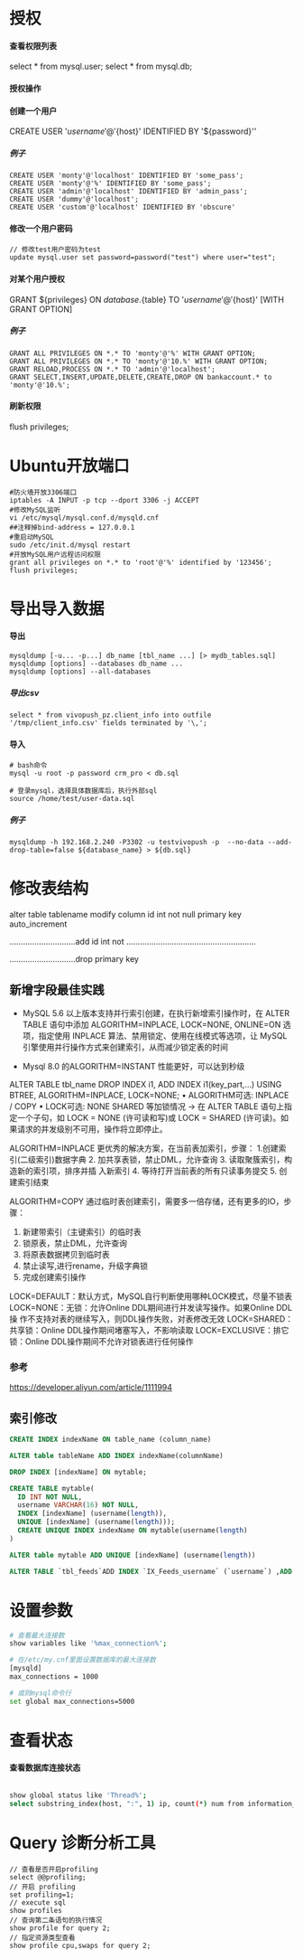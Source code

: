 # 授权

#### 查看权限列表

select * from mysql.user;
select * from mysql.db;

#### 授权操作

#### 创建一个用户

CREATE USER '${username}'@'${host}' IDENTIFIED BY '${password}''

##### 例子

```
CREATE USER 'monty'@'localhost' IDENTIFIED BY 'some_pass';
CREATE USER 'monty'@'%' IDENTIFIED BY 'some_pass';
CREATE USER 'admin'@'localhost' IDENTIFIED BY 'admin_pass';
CREATE USER 'dummy'@'localhost';
CREATE USER 'custom'@'localhost' IDENTIFIED BY 'obscure'
```

#### 修改一个用户密码

```
// 修改test用户密码为test
update mysql.user set password=password("test") where user="test";
```

#### 对某个用户授权

GRANT ${privileges} ON ${database}.${table} TO '${username}'@'${host}' [WITH GRANT OPTION]

##### 例子

```
GRANT ALL PRIVILEGES ON *.* TO 'monty'@'%' WITH GRANT OPTION;
GRANT ALL PRIVILEGES ON *.* TO 'monty'@'10.%' WITH GRANT OPTION;
GRANT RELOAD,PROCESS ON *.* TO 'admin'@'localhost';
GRANT SELECT,INSERT,UPDATE,DELETE,CREATE,DROP ON bankaccount.* to 'monty'@'10.%';
```

#### 刷新权限

flush privileges;

# Ubuntu开放端口

```shell
#防火墙开放3306端口
iptables -A INPUT -p tcp --dport 3306 -j ACCEPT
#修改MySQL监听
vi /etc/mysql/mysql.conf.d/mysqld.cnf
##注释掉bind-address = 127.0.0.1
#重启动MySQL
sudo /etc/init.d/mysql restart
#开放MySQL用户远程访问权限
grant all privileges on *.* to 'root'@'%' identified by '123456';
flush privileges;
```

# 导出导入数据

#### 导出

```
mysqldump [-u... -p...] db_name [tbl_name ...] [> mydb_tables.sql]
mysqldump [options] --databases db_name ...
mysqldump [options] --all-databases
```

##### 导出csv

```
select * from vivopush_pz.client_info into outfile '/tmp/client_info.csv' fields terminated by '\,';
```

#### 导入

```
# bash命令
mysql -u root -p password crm_pro < db.sql

# 登录mysql，选择具体数据库后，执行外部sql
source /home/test/user-data.sql
```

##### 例子

```
mysqldump -h 192.168.2.240 -P3302 -u testvivopush -p  --no-data --add-drop-table=false ${database_name} > ${db.sql}
```

# 修改表结构

alter table tablename modify column id int not null primary key auto_increment

………………………..add id int not …………………………………………………

………………………..drop primary key

## 新增字段最佳实践
- MySQL 5.6 以上版本支持并行索引创建，在执行新增索引操作时，在 ALTER TABLE 语句中添加 ALGORITHM=INPLACE, LOCK=NONE, ONLINE=ON 选项，指定使用 INPLACE 算法、禁用锁定、使用在线模式等选项，让 MySQL 引擎使用并行操作方式来创建索引，从而减少锁定表的时间

- Mysql 8.0 的ALGORITHM=INSTANT 性能更好，可以达到秒级

ALTER TABLE tbl_name DROP INDEX i1, ADD INDEX i1(key_part,...)
USING BTREE, ALGORITHM=INPLACE, LOCK=NONE;
• ALGORITHM可选: INPLACE / COPY
• LOCK可选: NONE SHARED 等加锁情况 -> 在 ALTER TABLE 语句上指定一个子句，如 LOCK = NONE (许可读和写)或 LOCK = SHARED (许可读)。如果请求的并发级别不可用，操作将立即停止。

ALGORITHM=INPLACE
更优秀的解决方案，在当前表加索引，步骤：
1.创建索引(二级索引)数据字典
2. 加共享表锁，禁止DML，允许查询
3. 读取聚簇索引，构造新的索引项，排序并插
入新索引
4. 等待打开当前表的所有只读事务提交
5. 创建索引结束

ALGORITHM=COPY
通过临时表创建索引，需要多一倍存储，还有更多的IO，步骤：
1. 新建带索引（主键索引）的临时表
2. 锁原表，禁止DML，允许查询
3. 将原表数据拷贝到临时表
4. 禁止读写,进行rename，升级字典锁
5. 完成创建索引操作
 
LOCK=DEFAULT：默认方式，MySQL自行判断使用哪种LOCK模式，尽量不锁表
LOCK=NONE：无锁：允许Online DDL期间进行并发读写操作。如果Online DDL操
作不支持对表的继续写入，则DDL操作失败，对表修改无效
LOCK=SHARED：共享锁：Online DDL操作期间堵塞写入，不影响读取
LOCK=EXCLUSIVE：排它锁：Online DDL操作期间不允许对锁表进行任何操作

### 参考
https://developer.aliyun.com/article/1111994


## 索引修改

```sql
CREATE INDEX indexName ON table_name (column_name)

ALTER table tableName ADD INDEX indexName(columnName)

DROP INDEX [indexName] ON mytable; 

CREATE TABLE mytable(  
  ID INT NOT NULL,   
  username VARCHAR(16) NOT NULL,  
  INDEX [indexName] (username(length)),
  UNIQUE [indexName] (username(length)));  
  CREATE UNIQUE INDEX indexName ON mytable(username(length)
) 

ALTER table mytable ADD UNIQUE [indexName] (username(length))

ALTER TABLE `tbl_feeds`ADD INDEX `IX_Feeds_username` (`username`) ,ADD INDEX `IX_Feeds_userid` (`userid`) ,ADD INDEX `IX_Feeds_content` (`content`);
```

# 设置参数
```bash
# 查看最大连接数
show variables like '%max_connection%';

# 在/etc/my.cnf里面设置数据库的最大连接数
[mysqld]
max_connections = 1000

# 或则mysql命令行
set global max_connections=5000
```
# 查看状态

#### 查看数据库连接状态
```bash

show global status like 'Thread%';
select substring_index(host, ":", 1) ip, count(*) num from information_schema.processlist group by ip order by num desc

```
# Query 诊断分析工具

```shell
// 查看是否开启profiling
select @@profiling;
// 开启 profiling
set profiling=1;
// execute sql
show profiles
// 查询第二条语句的执行情况
show profile for query 2;
// 指定资源类型查看
show profile cpu,swaps for query 2;
```
